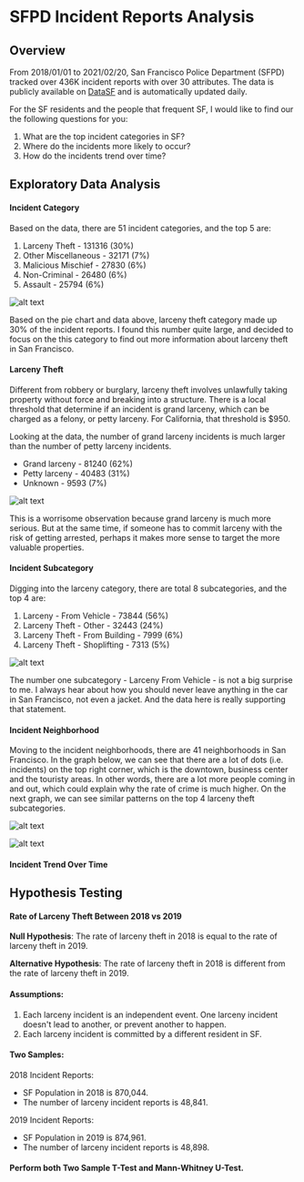 # SFPD Incident Reports Analysis

## Overview
From 2018/01/01 to 2021/02/20, San Francisco Police Department (SFPD) tracked over 436K incident reports with over 30 attributes. The data is publicly available on [DataSF](https://data.sfgov.org/Public-Safety/Police-Department-Incident-Reports-2018-to-Present/wg3w-h783) and is automatically updated daily.

For the SF residents and the people that frequent SF, I would like to find our the following questions for you:
1. What are the top incident categories in SF?
2. Where do the incidents more likely to occur?
3. How do the incidents trend over time?


## Exploratory Data Analysis
#### Incident Category
Based on the data, there are 51 incident categories, and the top 5 are:
1. Larceny Theft - 131316 (30%)
2. Other Miscellaneous - 32171 (7%)
3. Malicious Mischief - 27830 (6%)
4. Non-Criminal - 26480 (6%)
5. Assault - 25794 (6%)

![alt text](https://github.com/yenholaivy/SFPD-Incident-Reports-Analysis/blob/main/img/incident-category-pie.png)
 
Based on the pie chart and data above, larceny theft category made up 30% of the incident reports. I found this number quite large, and decided to focus on the this category to find out more information about larceny theft in San Francisco.


#### Larceny Theft
Different from robbery or burglary, larceny theft involves unlawfully taking property without force and breaking into a structure. There is a local threshold that determine if an incident is grand larceny, which can be charged as a felony, or petty larceny. For California, that threshold is $950.

Looking at the data, the number of grand larceny incidents is much larger than the number of petty larceny incidents.
- Grand larceny - 81240 (62%)
- Petty larceny - 40483 (31%)
- Unknown - 9593 (7%)

![alt text](https://github.com/yenholaivy/SFPD-Incident-Reports-Analysis/blob/main/img/larceny-amount-bar.png)

This is a worrisome observation because grand larceny is much more serious. But at the same time, if someone has to commit larceny with the risk of getting arrested, perhaps it makes more sense to target the more valuable properties. 


#### Incident Subcategory
Digging into the larceny category, there are total 8 subcategories, and the top 4 are:
1. Larceny - From Vehicle - 73844 (56%)
2. Larceny Theft - Other - 32443 (24%)
3. Larceny Theft - From Building - 7999 (6%)
4. Larceny Theft - Shoplifting - 7313 (5%)

![alt text](https://github.com/yenholaivy/SFPD-Incident-Reports-Analysis/blob/main/img/larceny-subcat-pie.png)

The number one subcategory - Larceny From Vehicle - is not a big surprise to me. I always hear about how you should never leave anything in the car in San Francisco, not even a jacket. And the data here is really supporting that statement. 


#### Incident Neighborhood
Moving to the incident neighborhoods, there are 41 neighborhoods in San Francisco. In the graph below, we can see that there are a lot of dots (i.e. incidents) on the top right corner, which is the downtown, business center and the touristy areas. In other words, there are a lot more people coming in and out, which could explain why the rate of crime is much higher. On the next graph, we can see similar patterns on the top 4 larceny theft subcategories.


![alt text](https://github.com/yenholaivy/SFPD-Incident-Reports-Analysis/blob/main/img/neighborhood.png)

![alt text](https://github.com/yenholaivy/SFPD-Incident-Reports-Analysis/blob/main/img/nbhood-subcat.png)



#### Incident Trend Over Time


## Hypothesis Testing
#### Rate of Larceny Theft Between 2018 vs 2019

<b> Null Hypothesis</b>: The rate of larceny theft in 2018 is equal to the rate of larceny theft in 2019. 

<b> Alternative Hypothesis</b>: The rate of larceny theft in 2018 is different from the rate of larceny theft in 2019.

#### Assumptions:
1. Each larceny incident is an independent event. One larceny incident doesn't lead to another, or prevent another to happen.
2. Each larceny incident is committed by a different resident in SF.

#### Two Samples:
2018 Incident Reports: 
- SF Population in 2018 is 870,044.
- The number of larceny incident reports is 48,841.

2019 Incident Reports: 
- SF Population in 2019 is 874,961.
- The number of larceny incident reports is 48,898.

#### Perform both Two Sample T-Test and Mann-Whitney U-Test.
